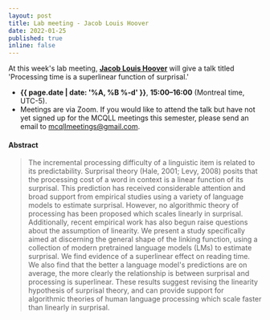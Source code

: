 ```yaml
---
layout: post
title: Lab meeting - Jacob Louis Hoover
date: 2022-01-25
published: true
inline: false
---
```


At this week's lab meeting, [**Jacob Louis Hoover**](/people/hoover.jacob.louis) will give a talk titled 'Processing time is a superlinear function of surprisal.'

- **{{ page.date | date: '%A, %B %-d' }}**, **15:00–16:00** (Montreal time, UTC-5).
- Meetings are via Zoom. If you would like to attend the talk but have not yet signed up for the MCQLL meetings this semester, please send an email to [mcqllmeetings@gmail.com](mailto:mcqllmeetings@gmail.com).

#### Abstract

<blockquote>
The incremental processing difficulty of a linguistic item is related to its
predictability. Surprisal theory (Hale, 2001; Levy, 2008) posits that the
processing cost of a word in context is a linear function of its surprisal.
This prediction has received considerable attention and broad support from
empirical studies using a variety of language models to estimate surprisal.
However, no algorithmic theory of processing has been proposed which scales
linearly in surprisal. Additionally, recent empirical work has also begun
raise questions about the assumption of linearity.  We present a study
specifically aimed at discerning the general shape of the linking function,
using a collection of modern pretrained language models (LMs) to estimate
surprisal. We find evidence of a superlinear effect on reading time. We also
find that the better a language model's predictions are on average, the more
clearly the relationship is between surprisal and processing is superlinear.
These results suggest revising the linearity hypothesis of surprisal theory,
and can provide support for algorithmic theories of human language processing
which scale faster than linearly in surprisal.
</blockquote>

